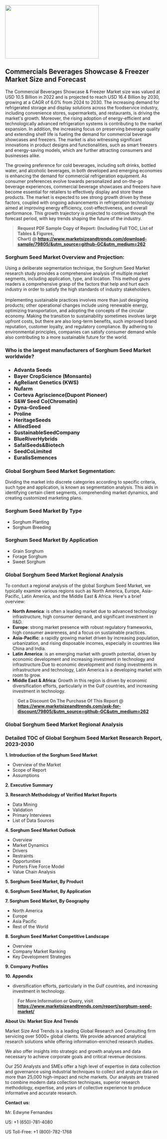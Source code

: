 <p><img class="alignnone size-medium wp-image-20088" src="https://ffe5etoiles.com/wp-content/uploads/2024/12/MST1-300x171.png" alt="" width="300" height="171" /></p><h2>Commercials Beverages Showcase & Freezer Market Size and Forecast</h2><p>The Commercial Beverages Showcase & Freezer Market size was valued at USD 10.5 Billion in 2022 and is projected to reach USD 16.4 Billion by 2030, growing at a CAGR of 6.0% from 2024 to 2030. The increasing demand for refrigerated storage and display solutions across the foodservice industry, including convenience stores, supermarkets, and restaurants, is driving the market's growth. Moreover, the rising adoption of energy-efficient and technologically advanced refrigeration systems is contributing to the market expansion. In addition, the increasing focus on preserving beverage quality and extending shelf life is fueling the demand for commercial beverage showcases and freezers. The market is also witnessing significant innovations in product designs and functionalities, such as smart freezers and energy-saving models, which are further attracting consumers and businesses alike.</p><p>The growing preference for cold beverages, including soft drinks, bottled water, and alcoholic beverages, in both developed and emerging economies is enhancing the demand for commercial refrigeration equipment. As consumer preferences evolve towards personalized and on-the-go beverage experiences, commercial beverage showcases and freezers have become essential for retailers to effectively display and store these products. The market is expected to see strong growth driven by these factors, coupled with ongoing advancements in refrigeration technology aimed at improving energy efficiency, cost-effectiveness, and overall performance. This growth trajectory is projected to continue through the forecast period, with key trends shaping the future of the industry.</p></p><blockquote id="" class=""><strong>Request PDF Sample Copy of Report: (Including Full TOC, List of Tables &amp; Figures, Chart)&nbsp;@&nbsp;<strong><a href="https://www.marketsizeandtrends.com/download-sample/79805/&utm_source=github-GC&utm_medium=262" target="_blank">https://www.marketsizeandtrends.com/download-sample/79805/&utm_source=github-GC&utm_medium=262</a></strong></strong></blockquote><h3 id="" class="">Sorghum Seed Market&nbsp;Overview and Projection:</h3><p id="" class="">Using a deliberate segmentation technique, the Sorghum Seed Market research study provides a comprehensive analysis of multiple market segments, including application, type, and location. This method gives readers a comprehensive grasp of the factors that help and hurt each industry in order to satisfy the high standards of industry stakeholders. <br /> <br />Implementing sustainable practices involves more than just designing products; other operational changes include using renewable energy, optimizing transportation, and adopting the concepts of the circular economy. Making the transition to sustainability sometimes involves large upfront costs, but there are also long-term benefits, such improved brand reputation, customer loyalty, and regulatory compliance. By adhering to environmental principles, companies can satisfy consumer demand while also contributing to a more sustainable future for the world.</p><h3 id="" class="">Who is the largest manufacturers of&nbsp;Sorghum Seed Market worldwide?</h3><h3 class=""><p><ul><li>Advanta Seeds </li><li> Bayer CropScience (Monsanto) </li><li> AgReliant Genetics (KWS) </li><li> Nufarm </li><li> Corteva Agriscience(Dupont Pioneer) </li><li> S&W Seed Co(Chromatin) </li><li> Dyna-GroSeed </li><li> Proline </li><li> HeritageSeeds </li><li> AlliedSeed </li><li> SustainableSeedCompany </li><li> BlueRiverHybrids </li><li> SafalSeeds&Biotech </li><li> SeedCoLimited </li><li> EuralisSemences</li></ul></p></h3><h3 id="" class="">Global&nbsp;Sorghum Seed Market Segmentation:</h3><p id="" class="">Dividing the market into discrete categories according to specific criteria, such type and application, is known as segmentation analysis. This aids in identifying certain client segments, comprehending market dynamics, and creating customized marketing plans.</p><h3 id="" class="">Sorghum Seed Market&nbsp;By Type</h3><p><p><ul><li>Sorghum Planting </li><li> Sorghum Breeding</p></li></ul></p></p><h3 id="" class="">Sorghum Seed Market&nbsp;By Application</h3><p class=""><p><ul><li>Grain Sorghum </li><li> Forage Sorghum </li><li> Sweet Sorghum</li></ul></p></p><h3 id="" class="">Global Sorghum Seed Market Regional Analysis</h3><p id="" class="">To conduct a regional analysis of the global Sorghum Seed Market, we typically examine various regions such as North America, Europe, Asia-Pacific, Latin America, and the Middle East &amp; Africa. Here's a brief overview:</p><ul><li><strong>North America</strong>: is often a leading market due to advanced technology infrastructure, high consumer demand, and significant investment in R&amp;D.</li><li><strong>Europe</strong>: strong market presence with robust regulatory frameworks, high consumer awareness, and a focus on sustainable practices.</li><li><strong>Asia-Pacific</strong>: a rapidly growing market driven by increasing population, urbanization, and rising disposable incomes, especially in countries like China and India.</li><li><strong>Latin America</strong>: is an emerging market with growth potential, driven by economic development and increasing investment in technology and infrastructure.Due to economic development and rising investments in infrastructure and technology, Latin America is a developing market with room to grow.</li><li><strong>Middle East &amp; Africa</strong>: Growth in this region is driven by economic diversification efforts, particularly in the Gulf countries, and increasing investment in technology.</li></ul><blockquote id="" class=""><strong>Get a Discount On The Purchase Of This Report @ <strong><a href="https://www.marketsizeandtrends.com/ask-for-discount/79805/&utm_source=github-GC&utm_medium=262" target="_blank">https://www.marketsizeandtrends.com/ask-for-discount/79805/&utm_source=github-GC&utm_medium=262</a></strong></strong></blockquote><h3 id="" class="">Global Sorghum Seed Market Regional Analysis</h3><h3 id="" class="">Detailed TOC of Global Sorghum Seed Market Research Report, 2023-2030</h3><p id="" class=""><strong>1. Introduction of the Sorghum Seed Market</strong></p><ul><li>Overview of the Market</li><li>Scope of Report</li><li>Assumptions</li></ul><p id="" class=""><strong>2. Executive Summary</strong></p><p id="" class=""><strong>3. Research Methodology of Verified Market Reports</strong></p><ul><li>Data Mining</li><li>Validation</li><li>Primary Interviews</li><li>List of Data Sources</li></ul><p id="" class=""><strong>4. Sorghum Seed Market Outlook</strong></p><ul><li>Overview</li><li>Market Dynamics</li><li>Drivers</li><li>Restraints</li><li>Opportunities</li><li>Porters Five Force Model</li><li>Value Chain Analysis</li></ul><p id="" class=""><strong>5. Sorghum Seed Market, By Product</strong></p><p id="" class=""><strong>6. Sorghum Seed Market, By Application</strong></p><p id="" class=""><strong>7. Sorghum Seed Market, By Geography</strong></p><ul><li>North America</li><li>Europe</li><li>Asia Pacific</li><li>Rest of the World</li></ul><p id="" class=""><strong>8. Sorghum Seed Market Competitive Landscape</strong></p><ul><li>Overview</li><li>Company Market Ranking</li><li>Key Development Strategies</li></ul><p id="" class=""><strong>9. Company Profiles</strong></p><p id="" class=""><strong>10. Appendix</strong></p><ul><li>diversification efforts, particularly in the Gulf countries, and increasing investment in technology.</li></ul><blockquote id="" class=""><strong>For More Information or Query, visit <strong><strong><a href="https://www.marketsizeandtrends.com/report/sorghum-seed-market/" target="_blank">https://www.marketsizeandtrends.com/report/sorghum-seed-market/</a></strong></strong></strong></blockquote><p id="" class=""><strong>About Us: Market Size And Trends</strong></p><p id="" class="">Market Size And Trends is a leading Global Research and Consulting firm servicing over 5000+ global clients. We provide advanced analytical research solutions while offering information-enriched research studies.</p><p id="" class="">We also offer insights into strategic and growth analyses and data necessary to achieve corporate goals and critical revenue decisions.</p><p id="" class="">Our 250 Analysts and SMEs offer a high level of expertise in data collection and governance using industrial techniques to collect and analyze data on more than 25,000 high-impact and niche markets. Our analysts are trained to combine modern data collection techniques, superior research methodology, expertise, and years of collective experience to produce informative and accurate research.</p><p id="" class=""><strong>Contact us:</strong></p><p id="" class="">Mr. Edwyne Fernandes</p><p id="" class="">US: +1 (650)-781-4080</p><p id="" class="">US Toll-Free: +1 (800)-782-1768</p>
